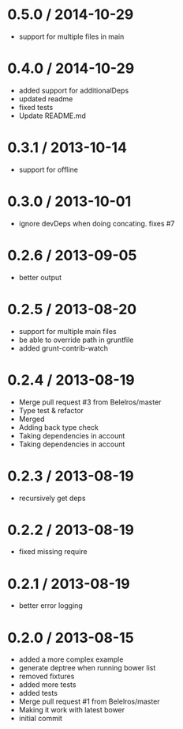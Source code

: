 
0.5.0 / 2014-10-29 
==================

  * support for multiple files in main

0.4.0 / 2014-10-29 
==================

  * added support for additionalDeps
  * updated readme
  * fixed tests
  * Update README.md

0.3.1 / 2013-10-14 
==================

  * support for offline

0.3.0 / 2013-10-01 
==================

  * ignore devDeps when doing concating. fixes #7

0.2.6 / 2013-09-05 
==================

  * better output

0.2.5 / 2013-08-20 
==================

  * support for multiple main files
  * be able to override path in gruntfile
  * added grunt-contrib-watch

0.2.4 / 2013-08-19 
==================

  * Merge pull request #3 from Belelros/master
  * Type test & refactor
  * Merged
  * Adding back type check
  * Taking dependencies in account
  * Taking dependencies in account

0.2.3 / 2013-08-19 
==================

  * recursively get deps

0.2.2 / 2013-08-19 
==================

  * fixed missing require

0.2.1 / 2013-08-19 
==================

  * better error logging

0.2.0 / 2013-08-15 
==================

  * added a more complex example
  * generate deptree when running bower list
  * removed fixtures
  * added more tests
  * added tests
  * Merge pull request #1 from Belelros/master
  * Making it work with latest bower
  * initial commit

